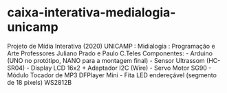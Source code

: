 # caixa-interativa-medialogia-unicamp
Projeto de Mídia Interativa (2020) UNICAMP : Midialogia : Programação e Arte Professores Juliano Prado e Paulo C.Teles  Componentes: - Arduino (UNO no protótipo, NANO para a montagem final) - Sensor Ultrassom (HC-SR04) - Display LCD 16x2 + Adaptador I2C (Wire) - Servo Motor SG90 - Módulo Tocador de MP3 DFPlayer Mini - Fita LED endereçável (segmento de 18 pixels) WS2812B
